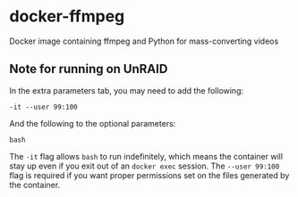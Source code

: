 # docker-ffmpeg
Docker image containing ffmpeg and Python for mass-converting videos

## Note for running on UnRAID

In the extra parameters tab, you may need to add the following:

```
-it --user 99:100
```

And the following to the optional parameters:

```
bash
```

The `-it` flag allows `bash` to run indefinitely, which means the container will stay up even if you exit out of an `docker exec` session. The `--user 99:100` flag is required if you want proper permissions set on the files generated by the container.
